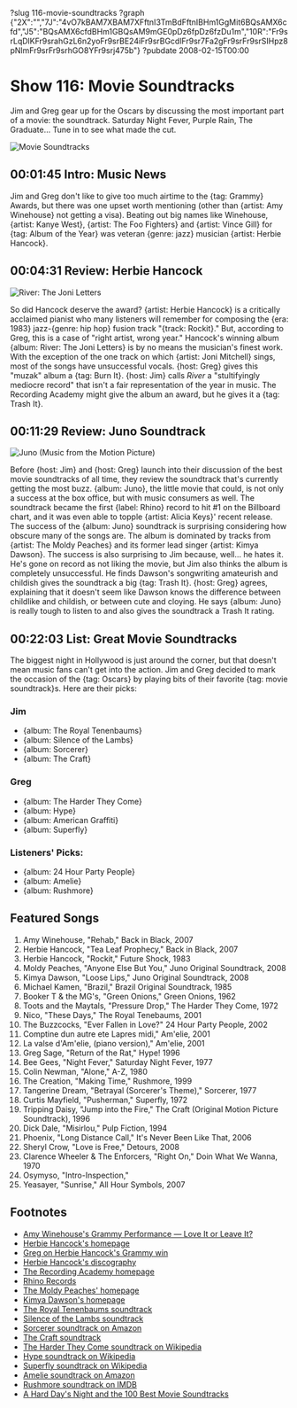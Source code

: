 ?slug 116-movie-soundtracks
?graph {"2X":"","7J":"4vO7kBAM7XBAM7XFftnI3TmBdFftnIBHm1GgMit6BQsAMX6cfd","J5":"BQsAMX6cfdBHm1GBQsAM9mGE0pDz6fpDz6fzDu1m","10R":"Fr9srLqDlKFr9srahGzL6n2yoFr9srBE24iFr9srBGcdlFr9sr7Fa2gFr9srFr9srSIHpz8pNlmFr9srFr9srhGO8YFr9srj475b"}
?pubdate 2008-02-15T00:00

# Show 116: Movie Soundtracks
Jim and Greg gear up for the Oscars by discussing the most important part of a movie: the soundtrack. Saturday Night Fever, Purple Rain, The Graduate... Tune in to see what made the cut.

![Movie Soundtracks](https://static.soundopinions.org/images/2008/singinginrain.jpg)

## 00:01:45 Intro: Music News
Jim and Greg don't like to give too much airtime to the {tag: Grammy} Awards, but there was one upset worth mentioning (other than {artist: Amy Winehouse} not getting a visa). Beating out big names like Winehouse, {artist: Kanye West}, {artist: The Foo Fighters} and {artist: Vince Gill} for {tag: Album of the Year} was veteran {genre: jazz} musician {artist: Herbie Hancock}.

## 00:04:31 Review: Herbie Hancock
![River: The Joni Letters](https://static.soundopinions.org/assets/116/7J0.jpg)

So did Hancock deserve the award? {artist: Herbie Hancock} is a critically acclaimed pianist who many listeners will remember for composing the {era: 1983} jazz-{genre: hip hop} fusion track "{track: Rockit}." But, according to Greg, this is a case of "right artist, wrong year." Hancock's winning album {album: River: The Joni Letters} is by no means the musician's finest work. With the exception of the one track on which {artist: Joni Mitchell} sings, most of the songs have unsuccessful vocals. {host: Greg} gives this "muzak" album a {tag: Burn It}. {host: Jim} calls *River* a "stultifyingly mediocre record" that isn't a fair representation of the year in music. The Recording Academy might give the album an award, but he gives it a {tag: Trash It}.

## 00:11:29 Review: Juno Soundtrack
![Juno (Music from the Motion Picture)](https://static.soundopinions.org/assets/116/J50.jpg)

Before {host: Jim} and {host: Greg} launch into their discussion of the best movie soundtracks of all time, they review the soundtrack that's currently getting the most buzz. {album: Juno}, the little movie that could, is not only a success at the box office, but with music consumers as well. The soundtrack became the first {label: Rhino} record to hit #1 on the Billboard chart, and it was even able to topple {artist: Alicia Keys}' recent release. The success of the {album: Juno} soundtrack is surprising considering how obscure many of the songs are. The album is dominated by tracks from {artist: The Moldy Peaches} and its former lead singer {artist: Kimya Dawson}. The success is also surprising to Jim because, well... he hates it. He's gone on record as not liking the movie, but Jim also thinks the album is completely unsuccessful. He finds Dawson's songwriting amateurish and childish gives the soundtrack a big {tag: Trash It}. {host: Greg} agrees, explaining that it doesn't seem like Dawson knows the difference between childlike and childish, or between cute and cloying. He says {album: Juno} is really tough to listen to and also gives the soundtrack a Trash It rating.

## 00:22:03 List: Great Movie Soundtracks
The biggest night in Hollywood is just around the corner, but that doesn't mean music fans can't get into the action. Jim and Greg decided to mark the occasion of the {tag: Oscars} by playing bits of their favorite {tag: movie soundtrack}s. Here are their picks:

### Jim
- {album: The Royal Tenenbaums}
- {album: Silence of the Lambs}
- {album: Sorcerer}
- {album: The Craft}

### Greg
- {album: The Harder They Come}
- {album: Hype}
- {album: American Graffiti}
- {album: Superfly}

### Listeners' Picks:
- {album: 24 Hour Party People}
- {album: Amelie}
- {album: Rushmore}

## Featured Songs
1. Amy Winehouse, "Rehab," Back in Black, 2007
2. Herbie Hancock, "Tea Leaf Prophecy," Back in Black, 2007
3. Herbie Hancock, "Rockit," Future Shock, 1983
4. Moldy Peaches, "Anyone Else But You," Juno Original Soundtrack, 2008
5. Kimya Dawson, "Loose Lips," Juno Original Soundtrack, 2008
6. Michael Kamen, "Brazil," Brazil Original Soundtrack, 1985
7. Booker T & the MG's, "Green Onions," Green Onions, 1962
8. Toots and the Maytals, "Pressure Drop," The Harder They Come, 1972
9. Nico, "These Days," The Royal Tenebaums, 2001
10. The Buzzcocks, "Ever Fallen in Love?" 24 Hour Party People, 2002
11. Comptine dun autre ete Lapres midi," Am'elie, 2001
12. La valse d'Am'elie, (piano version)," Am'elie, 2001
13. Greg Sage, "Return of the Rat," Hype! 1996
14. Bee Gees, "Night Fever," Saturday Night Fever, 1977
15. Colin Newman, "Alone," A-Z, 1980
16. The Creation, "Making Time," Rushmore, 1999
17. Tangerine Dream, "Betrayal (Sorcerer's Theme)," Sorcerer, 1977
18. Curtis Mayfield, "Pusherman," Superfly, 1972
19. Tripping Daisy, "Jump into the Fire," The Craft (Original Motion Picture Soundtrack), 1996
20. Dick Dale, "Misirlou," Pulp Fiction, 1994
21. Phoenix, "Long Distance Call," It's Never Been Like That, 2006
22. Sheryl Crow, "Love is Free," Detours, 2008
23. Clarence Wheeler & The Enforcers, "Right On," Doin What We Wanna, 1970
24. Osymyso, "Intro-Inspection,"
25. Yeasayer, "Sunrise," All Hour Symbols, 2007

## Footnotes
- [Amy Winehouse's Grammy Performance — Love It or Leave It?](http://popsugar.com/1033917)
- [Herbie Hancock's homepage](http://www.herbiehancock.com/)
- [Greg on Herbie Hancock's Grammy win](http://leisureblogs.chicagotribune.com/turn_it_up/2008/02/herbie-hancocks.html#more)
- [Herbie Hancock's discography](http://www.herbiehancock.com/music/)
- [The Recording Academy homepage](http://www.grammy.com/Recording_Academy/)
- [Rhino Records](http://www.rhino.com/)
- [The Moldy Peaches' homepage](http://www.moldypeaches.com/)
- [Kimya Dawson's homepage](http://www.kimyadawson.com/)
- [The Royal Tenenbaums soundtrack](http://www.royaltenenbaums.com/soundtrack.html)
- [Silence of the Lambs soundtrack](http://www.imdb.com/title/tt0102926/soundtrack)
- [Sorcerer soundtrack on Amazon](http://www.amazon.com/Sorcerer-1977-Film-Tangerine-Dream/dp/B000002OOK)
- [The Craft soundtrack](http://www.soundtrackinfo.com/title/craft.asp)
- [The Harder They Come soundtrack on Wikipedia](http://en.wikipedia.org/wiki/The_Harder_They_Come_(soundtrack))
- [Hype soundtrack on Wikipedia](http://en.wikipedia.org/wiki/Hype!_(soundtrack))
- [Superfly soundtrack on Wikipedia](http://en.wikipedia.org/wiki/Superfly_(soundtrack))
- [Amelie soundtrack on Amazon](http://www.amazon.com/Amelie-Soundtrack-Recording-Yann-Tiersen/dp/B00005O6PA)
- [Rushmore soundtrack on IMDB](http://www.imdb.com/title/tt0128445/soundtrack)
- [A Hard Day's Night and the 100 Best Movie Soundtracks](http://www.ew.com/ew/article/0,,254121,00.html)
